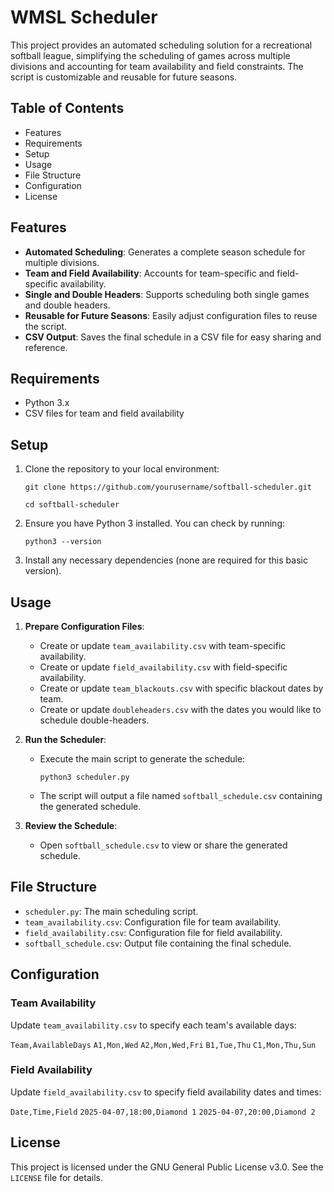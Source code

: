 WMSL Scheduler
======================================

This project provides an automated scheduling solution for a recreational softball league, simplifying the scheduling of games across multiple divisions and accounting for team availability and field constraints. The script is customizable and reusable for future seasons.

Table of Contents
-----------------

-   Features
-   Requirements
-   Setup
-   Usage
-   File Structure
-   Configuration
-   License

Features
--------

-   **Automated Scheduling**: Generates a complete season schedule for multiple divisions.
-   **Team and Field Availability**: Accounts for team-specific and field-specific availability.
-   **Single and Double Headers**: Supports scheduling both single games and double headers.
-   **Reusable for Future Seasons**: Easily adjust configuration files to reuse the script.
-   **CSV Output**: Saves the final schedule in a CSV file for easy sharing and reference.

Requirements
------------

-   Python 3.x
-   CSV files for team and field availability

Setup
-----

1.  Clone the repository to your local environment:

    `git clone https://github.com/yourusername/softball-scheduler.git`

    `cd softball-scheduler`

2.  Ensure you have Python 3 installed. You can check by running:

    `python3 --version`

3.  Install any necessary dependencies (none are required for this basic version).

Usage
-----

1.  **Prepare Configuration Files**:

    -   Create or update `team_availability.csv` with team-specific availability.
    -   Create or update `field_availability.csv` with field-specific availability.
    -   Create or update `team_blackouts.csv` with specific blackout dates by team.
    -   Create or update `doubleheaders.csv` with the dates you would like to schedule double-headers.
2.  **Run the Scheduler**:

    -   Execute the main script to generate the schedule:

        `python3 scheduler.py`

    -   The script will output a file named `softball_schedule.csv` containing the generated schedule.

3.  **Review the Schedule**:

    -   Open `softball_schedule.csv` to view or share the generated schedule.

File Structure
--------------

-   `scheduler.py`: The main scheduling script.
-   `team_availability.csv`: Configuration file for team availability.
-   `field_availability.csv`: Configuration file for field availability.
-   `softball_schedule.csv`: Output file containing the final schedule.

Configuration
-------------

### Team Availability

Update `team_availability.csv` to specify each team's available days:

`Team,AvailableDays` `A1,Mon,Wed` `A2,Mon,Wed,Fri` `B1,Tue,Thu` `C1,Mon,Thu,Sun`

### Field Availability

Update `field_availability.csv` to specify field availability dates and times:

`Date,Time,Field` `2025-04-07,18:00,Diamond 1` `2025-04-07,20:00,Diamond 2`

License
-------

This project is licensed under the GNU General Public License v3.0. See the `LICENSE` file for details.
